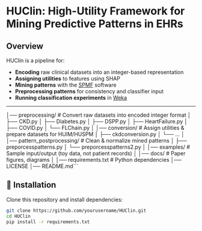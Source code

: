 # HUClin: High-Utility Framework for Mining Predictive Patterns in EHRs

## Overview

HUClin is a pipeline for:

- **Encoding** raw clinical datasets into an integer-based representation  
- **Assigning utilities** to features using SHAP  
- **Mining patterns** with the [SPMF](http://www.philippe-fournier-viger.com/spmf/) software  
- **Preprocessing patterns** for consistency and classifier input  
- **Running classification experiments** in [Weka](https://www.cs.waikato.ac.nz/ml/weka/)  

---

│── preprocessing/ # Convert raw datasets into encoded integer format
│ ├── CKD.py
│ ├── Diabetes.py
│ ├── DSPP.py
│ ├── HeartFailure.py
│ ├── COVID.py
│ └── FLChain.py
│
│── conversion/ # Assign utilities & prepare datasets for HUIM/HUSPM
│ ├── ckdconversion.py
│ └── ...
│
│── pattern_postprocessing/ # Clean & normalize mined patterns
│ ├── preporcesspatterns.py
│ └── preporcesspatterns2.py
│
│── examples/ # Sample input/output (toy data, not patient records)
│
│── docs/ # Paper figures, diagrams
│
│── requirements.txt # Python dependencies
│── LICENSE
│── README.md```

## 🔹 Installation

Clone this repository and install dependencies:

```bash
git clone https://github.com/yourusername/HUClin.git
cd HUClin
pip install -r requirements.txt
